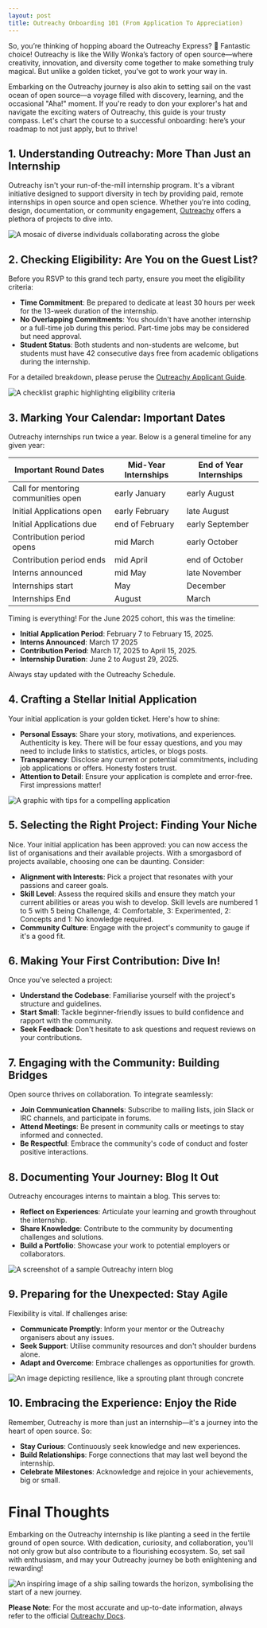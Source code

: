 ```yaml
---
layout: post
title: Outreachy Onboarding 101 (From Application To Appreciation)
---
```


So, you’re thinking of hopping aboard the Outreachy Express? 🎢 Fantastic choice! Outreachy is like the Willy Wonka’s factory of open source—where creativity, innovation, and diversity come together to make something truly magical. But unlike a golden ticket, you’ve got to work your way in. 

Embarking on the Outreachy journey is also akin to setting sail on the vast ocean of open source—a voyage filled with discovery, learning, and the occasional "Aha!" moment. If you're ready to don your explorer's hat and navigate the exciting waters of Outreachy, this guide is your trusty compass. Let's chart the course to a successful onboarding: here’s your roadmap to not just apply, but to thrive!

## 1. Understanding Outreachy: More Than Just an Internship

Outreachy isn't your run-of-the-mill internship program. It's a vibrant initiative designed to support diversity in tech by providing paid, remote internships in open source and open science. Whether you're into coding, design, documentation, or community engagement, [Outreachy](https://www.outreachy.org) offers a plethora of projects to dive into.​

![A mosaic of diverse individuals collaborating across the globe](https://github.com/user-attachments/assets/3b839053-3f8c-4042-853d-9a410a3d1b85)
<br>

## 2. Checking Eligibility: Are You on the Guest List?

Before you RSVP to this grand tech party, ensure you meet the eligibility criteria:

- **Time Commitment**: Be prepared to dedicate at least 30 hours per week for the 13-week duration of the internship.​
- **No Overlapping Commitments**: You shouldn't have another internship or a full-time job during this period. Part-time jobs may be considered but need approval.​
- **Student Status**: Both students and non-students are welcome, but students must have 42 consecutive days free from academic obligations during the internship.​

For a detailed breakdown, please peruse the [Outreachy Applicant Guide](https://www.outreachy.org/docs/applicant/).

![A checklist graphic highlighting eligibility criteria](https://github.com/user-attachments/assets/6c4c5ccc-faad-4e58-bc65-70e75f9d0155)
<br>

## 3. Marking Your Calendar: Important Dates
Outreachy internships run twice a year. Below is a general timeline for any given year:


| Important Round Dates | Mid-Year Internships | End of Year Internships | 
| ----------- | ----------- | ----------- |
| Call for mentoring communities open | early January | early August | <br>
| Initial Applications open | early February | late August | <br>
| Initial Applications due | end of February | early September | <br>
| Contribution period opens | mid March | early October | <br>
| Contribution period ends | mid April | end of October | <br>
| Interns announced | mid May | late November | <br>
| Internships start | May | December | <br>
| Internships End | August | March  |

Timing is everything! For the June 2025 cohort, this was the timeline:
- **Initial Application Period**: February 7 to February 15, 2025.​
- **Interns Announced**: March 17 2025
- **Contribution Period**: March 17, 2025 to April 15, 2025.
- **Internship Duration**: June 2 to August 29, 2025.​
    
Always stay updated with the Outreachy Schedule.

## 4. Crafting a Stellar Initial Application

Your initial application is your golden ticket. Here's how to shine:

- **Personal Essays**: Share your story, motivations, and experiences. Authenticity is key. There will be four essay questions, and you may need to include links to statistics, articles, or blogs posts.
- **Transparency**: Disclose any current or potential commitments, including job applications or offers. Honesty fosters trust.​
- **Attention to Detail**: Ensure your application is complete and error-free. First impressions matter!​

![A graphic with tips for a compelling application](https://github.com/user-attachments/assets/31a623a7-265e-49e4-a8ef-e77ed8a8a2ba)
<br>

## 5. Selecting the Right Project: Finding Your Niche

Nice. Your initial application has been approved: you can now access the list of organisations and their available projects. With a smorgasbord of projects available, choosing one can be daunting. Consider:

- **Alignment with Interests**: Pick a project that resonates with your passions and career goals.​
- **Skill Level**: Assess the required skills and ensure they match your current abilities or areas you wish to develop.​ Skill levels are numbered 1 to 5 with 5 being Challenge, 4: Comfortable, 3: Experimented, 2: Concepts and 1: No knowledge required.
- **Community Culture**: Engage with the project's community to gauge if it's a good fit.​

## 6. Making Your First Contribution: Dive In!

Once you've selected a project:
- **Understand the Codebase**: Familiarise yourself with the project's structure and guidelines.​
- **Start Small**: Tackle beginner-friendly issues to build confidence and rapport with the community.​
- **Seek Feedback**: Don't hesitate to ask questions and request reviews on your contributions.​

## 7. Engaging with the Community: Building Bridges

Open source thrives on collaboration. To integrate seamlessly:

- **Join Communication Channels**: Subscribe to mailing lists, join Slack or IRC channels, and participate in forums.​
- **Attend Meetings**: Be present in community calls or meetings to stay informed and connected.​
- **Be Respectful**: Embrace the community's code of conduct and foster positive interactions.​
  
## 8. Documenting Your Journey: Blog It Out

Outreachy encourages interns to maintain a blog. This serves to:

- **Reflect on Experiences**: Articulate your learning and growth throughout the internship.​
- **Share Knowledge**: Contribute to the community by documenting challenges and solutions.​
- **Build a Portfolio**: Showcase your work to potential employers or collaborators.​

![A screenshot of a sample Outreachy intern blog](https://github.com/user-attachments/assets/99972742-e2b2-4347-adf8-51c6a95f0a16)
<br>

## 9. Preparing for the Unexpected: Stay Agile

Flexibility is vital. If challenges arise:
- **Communicate Promptly**: Inform your mentor or the Outreachy organisers about any issues.​
- **Seek Support**: Utilise community resources and don't shoulder burdens alone.​
- **Adapt and Overcome**: Embrace challenges as opportunities for growth.​

![An image depicting resilience, like a sprouting plant through concrete](https://github.com/user-attachments/assets/408cc3dc-c107-4468-ab0a-118402337c00)
<br>

## 10. Embracing the Experience: Enjoy the Ride

Remember, Outreachy is more than just an internship—it's a journey into the heart of open source. So:

- **Stay Curious**: Continuously seek knowledge and new experiences.​
- **Build Relationships**: Forge connections that may last well beyond the internship.​
- **Celebrate Milestones**: Acknowledge and rejoice in your achievements, big or small.​

# Final Thoughts

Embarking on the Outreachy internship is like planting a seed in the fertile ground of open source. With dedication, curiosity, and collaboration, you'll not only grow but also contribute to a flourishing ecosystem. So, set sail with enthusiasm, and may your Outreachy journey be both enlightening and rewarding!

![An inspiring image of a ship sailing towards the horizon, symbolising the start of a new journey.](https://github.com/user-attachments/assets/ec37aed5-9e58-4152-82c3-cfe32c7ab654)
<br>

**Please Note**: For the most accurate and up-to-date information, always refer to the official [Outreachy Docs](https://www.outreachy.org/docs).
